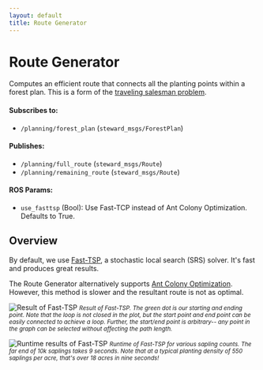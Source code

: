 ```yaml
---
layout: default
title: Route Generator
---
```


# Route Generator

Computes an efficient route that connects all the planting points within a forest plan. This is a form of the [traveling salesman problem](https://en.wikipedia.org/wiki/Travelling_salesman_problem#Exact_algorithms).

#### Subscribes to:

- `/planning/forest_plan` (`steward_msgs/ForestPlan`)

#### Publishes:

- `/planning/full_route` (`steward_msgs/Route`)
- `/planning/remaining_route` (`steward_msgs/Route`)

#### ROS Params:

- `use_fasttsp` (Bool): Use Fast-TCP instead of Ant Colony Optimization. Defaults to True.

## Overview

By default, we use [Fast-TSP](https://fast-tsp.readthedocs.io/en/latest/index.html), a stochastic local search (SRS) solver. It's fast and produces great results.

The Route Generator alternatively supports [Ant Colony Optimization](https://github.com/Akavall/AntColonyOptimization). However, this method is slower and the resultant route is not as optimal.

![Result of Fast-TSP](/assets/images/fast-tsp-550pts.png)
<small>_Result of Fast-TSP. The green dot is our starting and ending point. Note that the loop is not closed in the plot, but the start point and end point can be easily connected to achieve a loop. Further, the start/end point is arbitrary-- any point in the graph can be selected without affecting the path length._</small>

![Runtime results of Fast-TSP](/assets/images/fast-tsp-runtimes.png)
<small>_Runtime of Fast-TSP for various sapling counts. The far end of 10k saplings takes 9 seconds. Note that at a typical planting density of 550 saplings per acre, that's over 18 acres in nine seconds!_</small>
